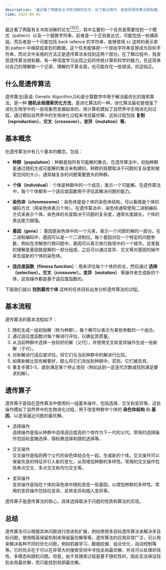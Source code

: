 ```yaml
---
description: '最近看了两篇有关冲突消解的论文，在了解过程中，我发现遗传算法很有趣，有一种深度学习出现之前的传统计算机科学的魅力，在这简单对自己的理解做一个记录，理解的不算全面，也可能存在一些错误，欢迎指正。'
time: 2023-04-02
---
```


最近看了两篇有关冲突消解的论文[$^{[1]}$](https://ieeexplore.ieee.org/document/9921353)[$^{[2]}$](https://ieeexplore.ieee.org/document/8734703)，其中主要的一个任务是需要找到一个模式（pattern）以及一个替换字符串，前者是一个正则表达式，可能包括一些捕获组，而后者是一个可能包括 back refence 的字符串，能够使用 `$1` 这样的表示拿到 pattern 中捕获组拿到的数据。这个任务能够把一个原始字符串变换成为目标字符串，而论文中采用的方法正是遗传算法来找到这两个部分。在了解过程中，我发现遗传算法很有趣，有一种深度学习出现之前的传统计算机科学的魅力，在这简单对自己的理解做一个记录，理解的不算全面，也可能存在一些错误，欢迎指正。

## 什么是遗传算法

遗传算法(英语: Genetic Algorithm,GA)是计算数学中用于解决最优化的搜索算法，是一种 **随机全局搜索优化方法**，是进化算法的一种。进化算法最初是借鉴了进化生物学中的一些现象而发展起来的，用计算机模拟了自然界中生物进化的过程，通过模拟自然界中的生物进化过程来寻找最优解，这些过程包括 **复制（reproduction）、交叉（crossover）、变异（mutation）等**。

## 基本概念

在遗传算法中有几个基本的概念，包括：
* **种群（population）**：种群是指所有可能解的集合。在遗传算法中，初始种群是通过随机生成可能解的集合来构建的。种群的规模取决于问题的复杂度和搜索空间的大小，通常越复杂的问题需要更大的种群。
* **个体（individual）**：个体是种群中的一个成员，表示一个可能解。在遗传算法中，每个个体都有一个适应度函数用于评估其解决问题的能力。

* **染色体（chromosome）**：染色体是指个体的染色体结构，可以看做是个体的编码方式（用染色体表示个体）。在遗传算法中，染色体通常使用二进制编码方式来表示个体。染色体的长度取决于问题的复杂度，通常长度越长，个体的表达能力越强。
* **基因（gene）**：
基因是染色体中的一个元素，表示一个问题的解的一部分。在二进制编码中，基因可以是一个二进制位。每个基因对应一个特定的问题参数，例如在求解旅行商问题中，基因可以表示旅行路径中的一个城市。这里我的理解是基因就是解的一部分组成，之后可以通过变异、交叉等对基因的操作来生成新的个体的染色体。

* **适应度函数（fitness function）**：用来评估每个个体的优劣，然后通过 **选择（selection）、交叉（crossover）、变异（mutation）** 等操作来生成新的个体，这些操作都是基于适应度函数的。

下面我们就以 **找到最优个体** 这样的任务目标出发分析遗传算法的过程。

## 基本流程

遗传算法的基本流程如下：
1. 随机生成一组初始解（称为种群），每个解可以表示为某些参数的一个组合。
2. 通过适应度函数对每个解进行评估，以确定其质量。
3. 从当前种群中选择一些较好的解（父代），并使用交叉和变异操作生成一些新解（子代）。
4. 对新解进行适应度评估，将它们与当前种群中的解进行比较。
5. 如果新解比现有解更好，那么将它们添加到种群中。否则，它们被丢弃。
6. 重复步骤3-5，直到满足某个停止准则（例如达到一定迭代次数或找到满足要求的解）。


## 遗传算子

遗传算子是指在遗传算法中使用的一组基本操作，包括选择、交叉和变异等。这些操作模拟了自然界中的生物进化过程，用于改变种群中个体的 **染色体结构** 和 **基因**，以逐渐逼近问题的最优解。

* 选择操作  
选择操作是指从种群中选择适应度高的个体作为下一代的父代。常用的选择操作包括轮盘赌选择、锦标赛选择和随机选择等。

* 交叉操作  
交叉操作是指将两个父代的染色体结合在一起，生成新的个体。交叉操作可以保留优良的特征并引入新的变化，从而增加种群的多样性。常用的交叉操作包括单点交叉、多点交叉和均匀交叉等。

* 变异操作  
变异操作是指在个体的染色体中随机改变一些基因，以增加种群的多样性。常用的变异操作包括位变异、反转变异和插入变异等。

遗传算子是遗传算法的核心，具体选择取决于问题的性质和算法的实现。

## 总结

遗传算法可以根据具体问题进行改进和扩展，例如使用多目标遗传算法来解决多目标问题，使用精英保留机制来保留最优解等等。遗传算法的应用非常广泛，可以用来解决各种不同的优化问题，例如机器学习、数据挖掘、组合优化、自动控制等等。它的优点在于可以在非常大的搜索空间中寻找全局最优解，并且可以处理非线性、多模态和随机问题。但是，由于其搜索过程是基于随机性的，因此无法保证找到全局最优解，而只能找到局部最优解。